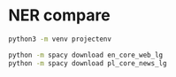 # NER compare

```sh
python3 -m venv projectenv

python -m spacy download en_core_web_lg
python -m spacy download pl_core_news_lg
```
